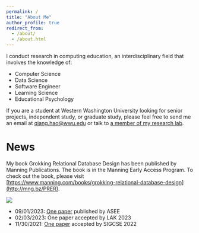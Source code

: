 ```yaml
---
permalink: /
title: "About Me"
author_profile: true
redirect_from:
  - /about/
  - /about.html
---
```


I conduct research in computing education, an interdisciplinary field that involves the knowledge of:

* Computer Science
* Data Science
* Software Engineer
* Learning Science
* Educational Psychology

If you are a student at Western Washington University looking for senior projects, independent study, or graduate study, please feel free to send me an email at qiang.hao@wwu.edu or talk to [a member of my research lab](/research/).

News
======

My book Grokking Relational Database Design has been published by Manning Publications. The book is in the Manning Early Access Program. To check out the book, please visit [https://www.manning.com/books/grokking-relational-database-design](http://mng.bz/PRER).

[<img src="https://github.com/Neo-Hao/grokking-relational-database-design/blob/main/images/Hao-HI-MEAP.jpg">](http://mng.bz/PRER)

* 09/01/2023: [One paper](https://qhao.info/downloads/asee-2023.pdf) published by ASEE
* 02/03/2023: One paper accepted by LAK 2023
* 11/30/2021: [One paper](https://qhao.info/downloads/sigcse-2022.pdf) accepted by SIGCSE 2022

